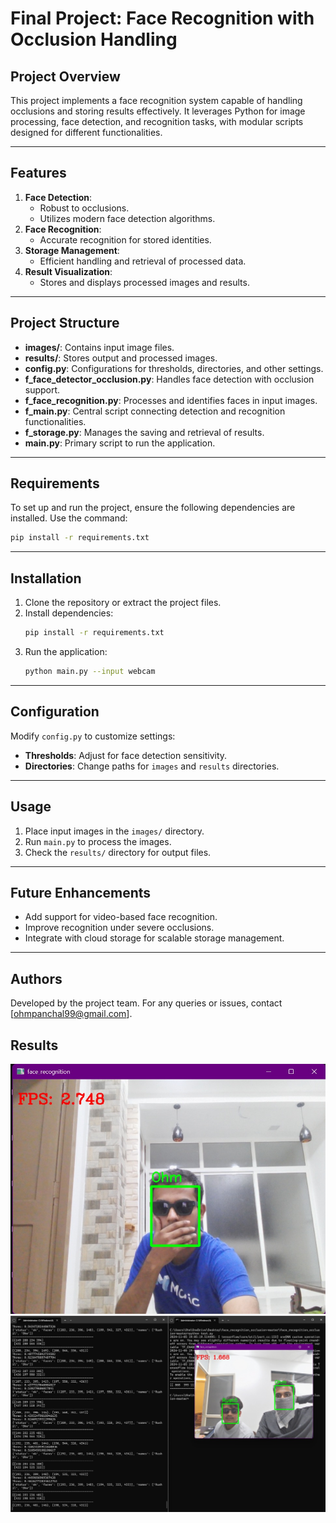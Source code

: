 
# Final Project: Face Recognition with Occlusion Handling

## Project Overview
This project implements a face recognition system capable of handling occlusions and storing results effectively. It leverages Python for image processing, face detection, and recognition tasks, with modular scripts designed for different functionalities.

---

## Features
1. **Face Detection**:
   - Robust to occlusions.
   - Utilizes modern face detection algorithms.
2. **Face Recognition**:
   - Accurate recognition for stored identities.
3. **Storage Management**:
   - Efficient handling and retrieval of processed data.
4. **Result Visualization**:
   - Stores and displays processed images and results.
   
---

## Project Structure
- **images/**: Contains input image files.
- **results/**: Stores output and processed images.
- **config.py**: Configurations for thresholds, directories, and other settings.
- **f_face_detector_occlusion.py**: Handles face detection with occlusion support.
- **f_face_recognition.py**: Processes and identifies faces in input images.
- **f_main.py**: Central script connecting detection and recognition functionalities.
- **f_storage.py**: Manages the saving and retrieval of results.
- **main.py**: Primary script to run the application.

---

## Requirements
To set up and run the project, ensure the following dependencies are installed. Use the command:
```bash
pip install -r requirements.txt
```

---

## Installation
1. Clone the repository or extract the project files.
2. Install dependencies:
   ```bash
   pip install -r requirements.txt
   ```
3. Run the application:
   ```bash
   python main.py --input webcam
   ```

---

## Configuration
Modify `config.py` to customize settings:
- **Thresholds**: Adjust for face detection sensitivity.
- **Directories**: Change paths for `images` and `results` directories.

---

## Usage
1. Place input images in the `images/` directory.
2. Run `main.py` to process the images.
3. Check the `results/` directory for output files.

---

## Future Enhancements
- Add support for video-based face recognition.
- Improve recognition under severe occlusions.
- Integrate with cloud storage for scalable storage management.

---

## Authors
Developed by the project team. For any queries or issues, contact [ohmpanchal99@gmail.com].

## Results
![image](https://github.com/Ohm-Panchal/Face-Recognition-With-Face-Occlusion/blob/main/results/res1.jpg)
![image](https://github.com/Ohm-Panchal/Face-Recognition-With-Face-Occlusion/blob/main/results/res5.jpg)

